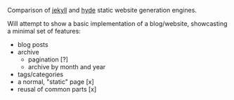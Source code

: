 Comparison of [jekyll](http://github.com/mojombo/jekyll) and [hyde](http://github.com/lakshmivyas/hyde) static website generation engines.

Will attempt to show a basic implementation of a blog/website,
showcasting a minimal set of features:
- blog posts
- archive
  * pagination [?]
  * archive by month and year
- tags/categories
- a normal, "static" page [x]
- reusal of common parts [x]


